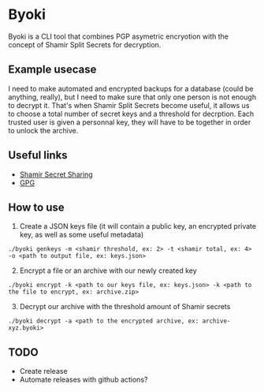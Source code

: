 # Byoki
Byoki is a CLI tool that combines PGP asymetric encryotion with the concept of Shamir Split Secrets for decryption.

## Example usecase
I need to make automated and encrypted backups for a database (could be anything, really), but I need to make sure that only one person is not enough to decrypt it.
That's when Shamir Split Secrets become useful, it allows us to choose a total number of secret keys and a threshold for decrption. Each trusted user is given a personnal key, they will have to be together in order to unlock the archive.

## Useful links
- [Shamir Secret Sharing](https://en.wikipedia.org/wiki/Shamir%27s_Secret_Sharing)
- [GPG](https://en.wikipedia.org/wiki/GNU_Privacy_Guard)

## How to use
1. Create a JSON keys file (it will contain a public key, an encrypted private key, as well as some useful metadata)
```
./byoki genkeys -m <shamir threshold, ex: 2> -t <shamir total, ex: 4> -o <path to output file, ex: keys.json>
```
2. Encrypt a file or an archive with our newly created key
```
./byoki encrypt -k <path to our keys file, ex: keys.json> -k <path to the file to encrypt, ex: archive.zip>
```
3. Decrypt our archive with the threshold amount of Shamir secrets
```
./byoki decrypt -a <path to the encrypted archive, ex: archive-xyz.byoki>
```

## TODO
- Create release
- Automate releases with github actions?